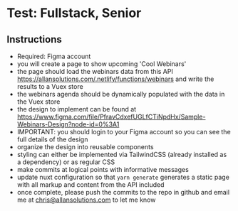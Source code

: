 # Test: Fullstack, Senior

## Instructions

- Required: Figma account
- you will create a page to show upcoming 'Cool Webinars'
- the page should load the webinars data from this API https://allansolutions.com/.netlify/functions/webinars and write the results to a Vuex store
- the webinars agenda should be dynamically populated with the data in the Vuex store
- the design to implement can be found at https://www.figma.com/file/PfravCdxefUGLfCTiNpdHx/Sample-Webinars-Design?node-id=0%3A1
- IMPORTANT: you should login to your Figma account so you can see the full details of the design
- organize the design into reusable components
- styling can either be implemented via TailwindCSS (already installed as a dependency) or as regular CSS
- make commits at logical points with informative messages
- update nuxt configuration so that `yarn generate` generates a static page with all markup and content from the API included
- once complete, please push the commits to the repo in github and email me at chris@allansolutions.com to let me know
